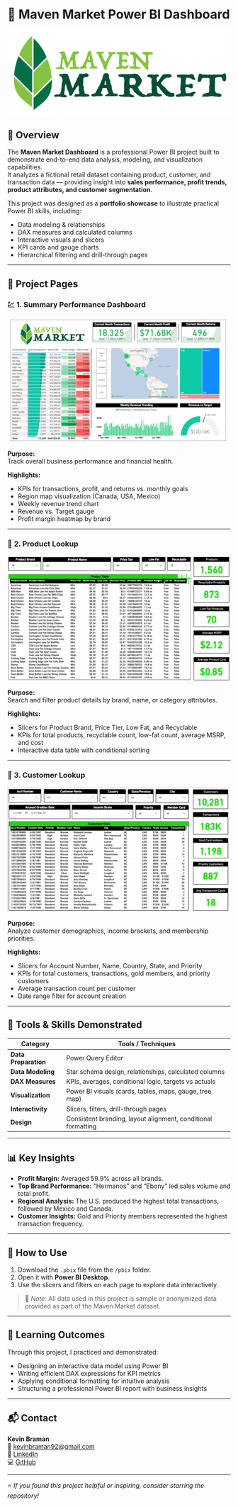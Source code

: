 # 🛒 Maven Market Power BI Dashboard

![Maven_Market](images/Maven_Market.png)

## 📖 Overview
The **Maven Market Dashboard** is a professional Power BI project built to demonstrate end-to-end data analysis, modeling, and visualization capabilities.  
It analyzes a fictional retail dataset containing product, customer, and transaction data — providing insight into **sales performance, profit trends, product attributes, and customer segmentation**.

This project was designed as a **portfolio showcase** to illustrate practical Power BI skills, including:
- Data modeling & relationships
- DAX measures and calculated columns
- Interactive visuals and slicers
- KPI cards and gauge charts
- Hierarchical filtering and drill-through pages

---

## 🧩 Project Pages

### 💹 **1. Summary Performance Dashboard**
![Revenue Dashboard](images/maven_revenue_dashboard.png)

**Purpose:**  
Track overall business performance and financial health.

**Highlights:**
- KPIs for transactions, profit, and returns vs. monthly goals
- Region map visualization (Canada, USA, Mexico)
- Weekly revenue trend chart
- Revenue vs. Target gauge
- Profit margin heatmap by brand

---

### 🧱 **2. Product Lookup**
![Product Lookup](images/maven_product_lookup.png)

**Purpose:**  
Search and filter product details by brand, name, or category attributes.

**Highlights:**
- Slicers for Product Brand, Price Tier, Low Fat, and Recyclable
- KPIs for total products, recyclable count, low-fat count, average MSRP, and cost
- Interactive data table with conditional sorting

---

### 👥 **3. Customer Lookup**
![Customer Lookup](images/maven_customer_lookup.png)

**Purpose:**  
Analyze customer demographics, income brackets, and membership priorities.

**Highlights:**
- Slicers for Account Number, Name, Country, State, and Priority
- KPIs for total customers, transactions, gold members, and priority customers
- Average transaction count per customer
- Date range filter for account creation

---

## 🧮 Tools & Skills Demonstrated
| Category | Tools / Techniques |
|-----------|--------------------|
| **Data Preparation** | Power Query Editor |
| **Data Modeling** | Star schema design, relationships, calculated columns |
| **DAX Measures** | KPIs, averages, conditional logic, targets vs actuals |
| **Visualization** | Power BI visuals (cards, tables, maps, gauge, tree map) |
| **Interactivity** | Slicers, filters, drill-through pages |
| **Design** | Consistent branding, layout alignment, conditional formatting |

---

## 📊 Key Insights
- **Profit Margin:** Averaged 59.9% across all brands.  
- **Top Brand Performance:** “Hermanos” and “Ebony” led sales volume and total profit.  
- **Regional Analysis:** The U.S. produced the highest total transactions, followed by Mexico and Canada.  
- **Customer Insights:** Gold and Priority members represented the highest transaction frequency.

---

## 🚀 How to Use
1. Download the `.pbix` file from the `/pbix` folder.  
2. Open it with **Power BI Desktop**.  
3. Use the slicers and filters on each page to explore data interactively.

> 🧠 *Note:* All data used in this project is sample or anonymized data provided as part of the Maven Market dataset.

---

## 🧠 Learning Outcomes
Through this project, I practiced and demonstrated:
- Designing an interactive data model using Power BI  
- Writing efficient DAX expressions for KPI metrics  
- Applying conditional formatting for intuitive analysis  
- Structuring a professional Power BI report with business insights  

---

## 📬 Contact
**Kevin Braman**  
📧 [kevinbraman92@gmail.com](mailto:kevinbraman92@gmail.com)  
💼 [LinkedIn](https://www.linkedin.com/in/kevin-braman-a7974a129/)  
💻 [GitHub](https://github.com/kevinbraman92)

---

⭐ *If you found this project helpful or inspiring, consider starring the repository!*
